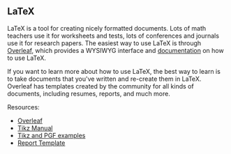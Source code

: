 ## LaTeX

LaTeX is a tool for creating nicely formatted documents. Lots of math teachers use it for worksheets and tests, lots of conferences and journals use it for research papers. The easiest way to use LaTeX is through [Overleaf](https://www.overleaf.com/), which provides a WYSIWYG interface and [documentation](https://v2.overleaf.com/learn) on how to use LaTeX.

If you want to learn more about how to use LaTeX, the best way to learn is to take documents that you've written and re-create them in LaTeX. Overleaf has templates created by the community for all kinds of documents, including resumes, reports, and much more.

Resources:

- [Overleaf](https://www.overleaf.com/)
- [Tikz Manual](http://www.bu.edu/math/files/2013/08/tikzpgfmanual.pdf)
- [Tikz and PGF examples](https://texample.net/tikz/examples/)
- [Report Template](/assets/report-template.tex)
